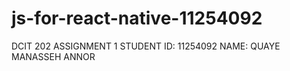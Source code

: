 # js-for-react-native-11254092
DCIT 202 ASSIGNMENT 1
STUDENT ID: 11254092
NAME: QUAYE MANASSEH ANNOR
